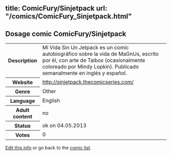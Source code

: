 title: ComicFury/Sinjetpack
url: "/comics/ComicFury_Sinjetpack.html"
---
Dosage comic ComicFury/Sinjetpack
-----------------------------------------

<p id="msg"></p>
<script type="text/javascript">
if (window.location.search === '?edit_info_mail=sent_ok') {
  var elem = document.getElementById("msg");
  elem.innerHTML = 'Edited information sucessfully sent for review, which is usually done daily. Thanks!';
  elem.className = 'ok';
}
</script>
<table class="comicinfo">
<tr>
<th>Description</th><td>Mi Vida Sin Un Jetpack es un comic autobiográfico sobre la vida de MaGnUs, escrito por él, con arte de Taibox (ocasionalmente coloreado por Mindy Lopkin). Publicado semanalmente en inglés y español.</td>
</tr>
<tr>
<th>Website</th><td><a href="http://sinjetpack.thecomicseries.com/">http://sinjetpack.thecomicseries.com/</a></td>
</tr>
<tr>
<th>Genre</th><td>Other</td>
</tr>
<tr>
<th>Language</th><td>English</td>
</tr>
<tr>
<th>Adult content</th><td>no</td>
</tr>
<tr>
<th>Status</th><td>ok on 04.05.2013</td>
</tr>
<tr>
<th>Votes</th><td>0</td>
</tr>
</table>

[Edit this info](ComicFury_Sinjetpack_edit.html) or go back to the [comic list](../comic-index.html).
